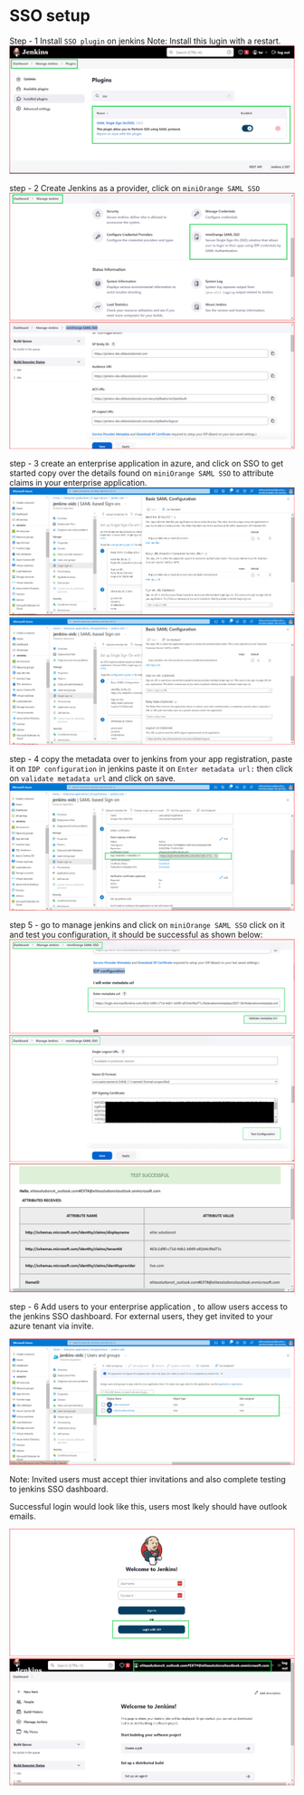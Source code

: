 # SSO setup

Step - 1 Install `SSO plugin` on jenkins
Note: Install this lugin with a restart.
![pic-1](images/pic-1.png)

step - 2 Create Jenkins as a provider, click on `miniOrange SAML SSO`
![pic-2](images/pic-2.png)
![pic-5](images/pic-5.png)

step - 3 create an enterprise application in azure, and click on SSO to get started
copy over the details found on `miniOrange SAML SSO` to attribute claims in your enterprise application.
![pic-3](images/pic-3.png)
![pic-4](images/pic-4.png)

step - 4 copy the metadata over to jenkins from your app registration, paste it on `IDP configuration` in jenkins
paste it on `Enter metadata url:` then click on `validate metadata url` and click on save.
![pic-6](images/pic-6.png)

step 5 - go to manage jenkins and click on `miniOrange SAML SSO` click on it and test you configuration, it should be successful as shown below:
![pic-7](images/pic-7.png)
![pic-8](images/pic-8.png)
![pic-12](images/pic-12.png)

step - 6 Add users to your enterprise application , to allow users access to the jenkins SSO dashboard.
For external users, they get invited to your azure tenant via invite.

![pic-9](images/pic-9.png)


Note:
Invited users must accept thier invitations and also complete testing to jenkins SSO dashboard.

Successful login would look like this, users most lkely should have outlook emails.

![pic-10](images/pic-10.png)
![pic-11](images/pic-11.png)

